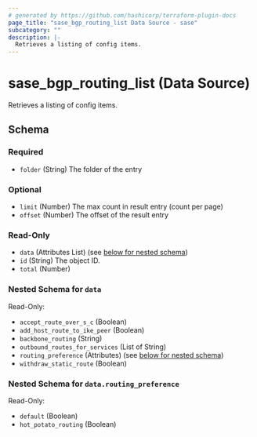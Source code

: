 ```yaml
---
# generated by https://github.com/hashicorp/terraform-plugin-docs
page_title: "sase_bgp_routing_list Data Source - sase"
subcategory: ""
description: |-
  Retrieves a listing of config items.
---
```


# sase_bgp_routing_list (Data Source)

Retrieves a listing of config items.



<!-- schema generated by tfplugindocs -->
## Schema

### Required

- `folder` (String) The folder of the entry

### Optional

- `limit` (Number) The max count in result entry (count per page)
- `offset` (Number) The offset of the result entry

### Read-Only

- `data` (Attributes List) (see [below for nested schema](#nestedatt--data))
- `id` (String) The object ID.
- `total` (Number)

<a id="nestedatt--data"></a>
### Nested Schema for `data`

Read-Only:

- `accept_route_over_s_c` (Boolean)
- `add_host_route_to_ike_peer` (Boolean)
- `backbone_routing` (String)
- `outbound_routes_for_services` (List of String)
- `routing_preference` (Attributes) (see [below for nested schema](#nestedatt--data--routing_preference))
- `withdraw_static_route` (Boolean)

<a id="nestedatt--data--routing_preference"></a>
### Nested Schema for `data.routing_preference`

Read-Only:

- `default` (Boolean)
- `hot_potato_routing` (Boolean)


